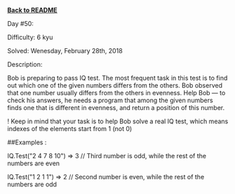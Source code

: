﻿<a href=https://github.com/hlais/Kata---a---Day><b>Back to README</b><a>

Day #50: 

Difficulty: 6 kyu

Solved: Wenesday, February 28th, 2018

Description:

Bob is preparing to pass IQ test. The most frequent task in this test is to find out which one of the given numbers differs from the others. Bob observed that one number usually differs from the others in evenness. Help Bob — to check his answers, he needs a program that among the given numbers finds one that is different in evenness, and return a position of this number.

! Keep in mind that your task is to help Bob solve a real IQ test, which means indexes of the elements start from 1 (not 0)

##Examples :

IQ.Test("2 4 7 8 10") => 3 // Third number is odd, while the rest of the numbers are even

IQ.Test("1 2 1 1") => 2 // Second number is even, while the rest of the numbers are odd
